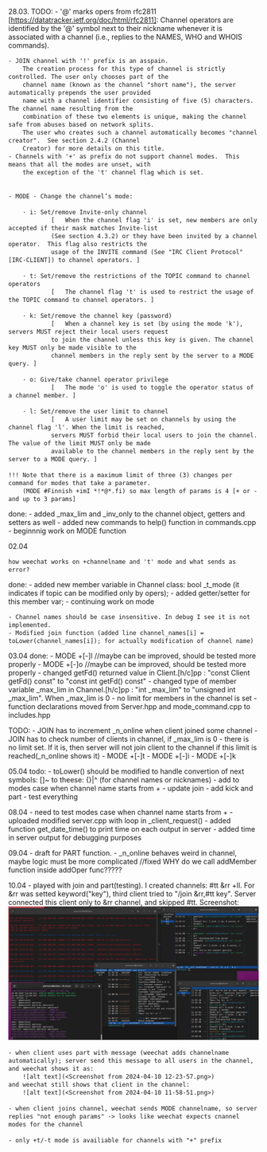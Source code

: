 28.03.
TODO:
	- '@' marks opers
		from rfc2811 [https://datatracker.ietf.org/doc/html/rfc2811]:
			Channel operators are identified by the '@' symbol next to their nickname whenever it is associated with 
			a channel (i.e., replies to the NAMES, WHO and WHOIS commands).

	- JOIN channel with '!' prefix is an asspain.
		The creation process for this type of channel is strictly controlled. The user only chooses part of the 
		channel name (known as the channel "short name"), the server automatically prepends the user provided
		name with a channel identifier consisting of five (5) characters. The channel name resulting from the 
		combination of these two elements is unique, making the channel safe from abuses based on network splits.
		The user who creates such a channel automatically becomes "channel creator".  See section 2.4.2 (Channel 
		Creator) for more details on this title.
	- Channels with '+' as prefix do not support channel modes.  This means that all the modes are unset, with 
		the exception of the 't' channel flag which is set.


	- MODE - Change the channel’s mode:

		· i: Set/remove Invite-only channel
				[ 	When the channel flag 'i' is set, new members are only accepted if their mask matches Invite-list 
				(See section 4.3.2) or they have been invited by a channel operator.  This flag also restricts the 
				usage of the INVITE command (See "IRC Client Protocol" [IRC-CLIENT]) to channel operators. ]

		· t: Set/remove the restrictions of the TOPIC command to channel operators
				[ 	The channel flag 't' is used to restrict the usage of the TOPIC command to channel operators. ]

		· k: Set/remove the channel key (password)
				[ 	When a channel key is set (by using the mode 'k'), servers MUST reject their local users request 
				to join the channel unless this key is given. The channel key MUST only be made visible to the 
				channel members in the reply sent by the server to a MODE query. ]

		· o: Give/take channel operator privilege
				[ 	The mode 'o' is used to toggle the operator status of a channel member. ]

		· l: Set/remove the user limit to channel
				[ 	A user limit may be set on channels by using the channel flag 'l'. When the limit is reached, 
				servers MUST forbid their local users to join the channel. The value of the limit MUST only be made 
				available to the channel members in the reply sent by the server to a MODE query. ]

	!!! Note that there is a maximum limit of three (3) changes per command for modes that take a parameter.
		(MODE #Finnish +imI *!*@*.fi) so max length of params is 4 [+ or - and up to 3 params]
done:
	- added _max_lim and _inv_only to the channel object, getters and setters as well
	- added new commands to help() function in commands.cpp
	- beginnnig work on MODE function

02.04

	how weechat works on +channelname and 't' mode and what sends as error?
done:
	- added new member variable in Channel class: bool _t_mode (it indicates if topic can be modified only by opers);
	- added getter/setter for this member var;
	- continuing work on mode

	- Channel names should be case insensitive. In debug I see it is not implemented.
	- Modified join function (added line channel_names[i] = toLower(channel_names[i]); for actually modification of channel name)

03.04
done:
	- MODE +[-]l //maybe can be improved, should be tested more properly
	- MODE +[-]o //maybe can be improved, should be tested more properly
  	- changed getFd() returned value in Client.[h/c]pp : "const Client getFd() const" to "const int getFd() const"
    - changed type of member variable _max_lim in Channel.[h/c]pp : "int _max_lim" to "unsigned int _max_lim".
        When _max_lim is 0 - no limit for members in the channel is set
	- function declarations moved from Server.hpp and mode_command.cpp to includes.hpp

TODO:
    - JOIN has to increment _n_online when client joined some channel
    - JOIN has to check number of clients in channel, if _max_lim is 0 - there is no limit set. If it is, then server will not join 
        client to the channel if this limit is reached(_n_online shows it)
	- MODE +[-]t 
	- MODE +[-]i
	- MODE +[-]k



05.04
	todo:
		- toLower() should be modified to handle convertion of next symbols: []\~ to theese: {}|^
		(for channel names or nicknames)
		- add to modes case when channel name starts from +
		- update join
		- add kick and part
		- test everything

08.04
	- need to test modes case when channel name starts from +
	- uploaded modified server.cpp with loop in _client_request()
	- added function get_date_time() to print time on each output in server
	- added time in server output for debugging purposes

09.04
	- draft for PART function.
	- _n_online behaves weird in channel, maybe logic must be more complicated //fixed
		WHY do we call addMember function inside addOper func????? 
		
10.04
	- played with join and part(testing). I created channels: #tt &rr +ll. For &rr was setted keyword("key"), third client tried to "/join &rr,#tt key". Server connected this client only to &rr channel, and skipped #tt.
	Screenshot:		![alt text](<Screenshot from 2024-04-10 12-10-39.png>)

	- when client uses part with message (weechat adds channelname automatically); server send this message to all users in the channel, and weechat shows it as:
		![alt text](<Screenshot from 2024-04-10 12-23-57.png>)
	and weechat still shows that client in the channel:
		![alt text](<Screenshot from 2024-04-10 11-58-51.png>)

	- when client joins channel, weechat sends MODE channelname, so server replies "not enough params" -> looks like weechat expects cnannel modes for the channel

	- only +t/-t mode is availiable for channels with "+" prefix